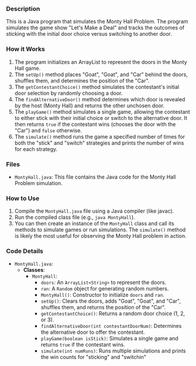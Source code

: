 ### Description
This is a Java program that simulates the Monty Hall Problem. The program simulates the game show "Let's Make a Deal" and tracks the outcomes of sticking with the initial door choice versus switching to another door.

### How it Works
1.  The program initializes an ArrayList to represent the doors in the Monty Hall game.
2.  The `setUp()` method places "Goat", "Goat", and "Car" behind the doors, shuffles them, and determines the position of the "Car".
3.  The `getContestantChoice()` method simulates the contestant's initial door selection by randomly choosing a door.
4.  The `findAlternativeDoor()` method determines which door is revealed by the host (Monty Hall) and returns the other unchosen door.
5.  The `playGame()` method simulates a single game, allowing the contestant to either stick with their initial choice or switch to the alternative door. It then returns `true` if the contestant wins (chooses the door with the "Car") and `false` otherwise.
6.  The `simulate()` method runs the game a specified number of times for both the "stick" and "switch" strategies and prints the number of wins for each strategy.

### Files
* `MontyHall.java`: This file contains the Java code for the Monty Hall Problem simulation.

### How to Use
1.  Compile the `MontyHall.java` file using a Java compiler (like javac).
2.  Run the compiled class file (e.g., `java MontyHall`).
3.  You can then create an instance of the `MontyHall` class and call its methods to simulate games or run simulations.  The `simulate()` method is likely the most useful for observing the Monty Hall problem in action.

### Code Details
* `MontyHall.java`:
    * **Classes**:
        * `MontyHall`:
            * `doors`: An `ArrayList<String>` to represent the doors.
            * `ran`: A `Random` object for generating random numbers.
            * `MontyHall()`: Constructor to initialize `doors` and `ran`.
            * `setUp()`:  Clears the doors, adds "Goat", "Goat", and "Car", shuffles them, and returns the position of the "Car".
            * `getContestantChoice()`: Returns a random door choice (1, 2, or 3).
            * `findAlternativeDoor(int contestantDoorNum)`:  Determines the alternative door to offer the contestant.
            * `playGame(boolean isStick)`: Simulates a single game and returns `true` if the contestant wins.
            * `simulate(int numRuns)`:  Runs multiple simulations and prints the win counts for "sticking" and "switchin"
